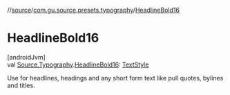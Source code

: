 //[source](../../index.md)/[com.gu.source.presets.typography](index.md)/[HeadlineBold16](-headline-bold16.md)

# HeadlineBold16

[androidJvm]\
val [Source.Typography](../com.gu.source/-source/-typography/index.md).[HeadlineBold16](-headline-bold16.md): [TextStyle](https://developer.android.com/reference/kotlin/androidx/compose/ui/text/TextStyle.html)

Use for headlines, headings and any short form text like pull quotes, bylines and titles.
